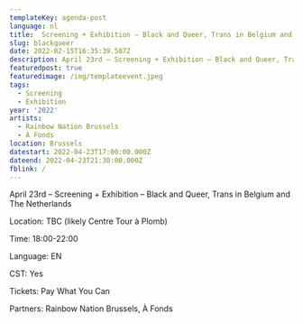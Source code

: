 ```yaml
---
templateKey: agenda-post
language: nl
title:  Screening + Exhibition – Black and Queer, Trans in Belgium and The Netherlands
slug: blackqueer
date: 2022-02-15T16:35:39.507Z
description: April 23rd – Screening + Exhibition – Black and Queer, Trans in Belgium and The Netherlands
featuredpost: true
featuredimage: /img/templateevent.jpeg
tags:
  - Screening
  - Exhibition
year: '2022'
artists:
  - Rainbow Nation Brussels
  - À Fonds
location: Brussels
datestart: 2022-04-23T17:00:00.000Z
dateend: 2022-04-23T21:30:00.000Z
fblink: /
---
```

April 23rd – Screening + Exhibition – Black and Queer, Trans in Belgium and The Netherlands

Location: TBC (likely Centre Tour à Plomb)

Time: 18:00-22:00

Language: EN

CST: Yes

Tickets: Pay What You Can

Partners: Rainbow Nation Brussels, À Fonds
